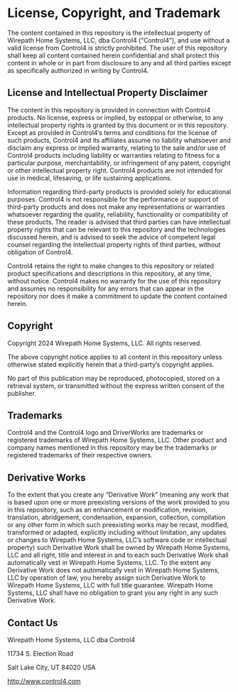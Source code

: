 # License, Copyright, and Trademark

The content contained in this repository is the intellectual property of Wirepath Home Systems, LLC, dba Control4 (“Control4”), and use without a valid license from Control4 is strictly prohibited. The user of this repository shall keep all content contained herein confidential and shall protect this content in whole or in part from disclosure to any and all third parties except as specifically authorized in writing by Control4.

## License and Intellectual Property Disclaimer

The content in this repository is provided in connection with Control4 products. No license, express or implied, by estoppal or otherwise, to any intellectual property rights is granted by this document or in this repository. Except as provided in Control4ʼs terms and conditions for the license of such products, Control4 and its affiliates assume no liability whatsoever and disclaim any express or implied warranty, relating to the sale and/or use of Control4 products including liability or warranties relating to fitness for a particular purpose, merchantability, or infringement of any patent, copyright or other intellectual property right. Control4 products are not intended for use in medical, lifesaving, or life sustaining applications.

Information regarding third-party products is provided solely for educational purposes. Control4 is not responsible for the performance or support of third-party products and does not make any representations or warranties whatsoever regarding the quality, reliability, functionality or compatibility of these products. The reader is advised that third parties can have intellectual property rights that can be relevant to this repository and the technologies discussed herein, and is advised to seek the advice of competent legal counsel regarding the intellectual property rights of third parties, without obligation of Control4.

Control4 retains the right to make changes to this repository or related product specifications and descriptions in this repository, at any time, without notice. Control4 makes no warranty for the use of this repository and assumes no responsibility for any errors that can appear in the repository nor does it make a commitment to update the content contained herein.

## Copyright

Copyright 2024 Wirepath Home Systems, LLC. All rights reserved.

The above copyright notice applies to all content in this repository unless otherwise stated explicitly herein that a third-party’s copyright applies.

No part of this publication may be reproduced, photocopied, stored on a retrieval system, or transmitted without the express written consent of the publisher.

## Trademarks

Control4 and the Control4 logo and DriverWorks are trademarks or registered trademarks of Wirepath Home Systems, LLC. Other product and company names mentioned in this repository may be the trademarks or registered trademarks of their respective owners.

## Derivative Works

To the extent that you create any “Derivative Work” (meaning any work that is based upon one or more preexisting versions of the work provided to you in this repository, such as an enhancement or modification, revision, translation, abridgement, condensation, expansion, collection, compilation or any other form in which such preexisting works may be recast, modified, transformed or adapted, explicitly including without limitation, any updates or changes to Wirepath Home Systems, LLC’s software code or intellectual property) such Derivative Work shall be owned by Wirepath Home Systems, LLC and all right, title and interest in and to each such Derivative Work shall automatically vest in Wirepath Home Systems, LLC. To the extent any Derivative Work does not automatically vest in Wirepath Home Systems, LLC by operation of law, you hereby assign such Derivative Work to Wirepath Home Systems, LLC with full title guarantee. Wirepath Home Systems, LLC shall have no obligation to grant you any right in any such Derivative Work.

## Contact Us

Wirepath Home Systems, LLC dba Control4

11734 S. Election Road

Salt Lake City, UT 84020 USA

http://www.control4.com
